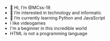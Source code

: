 - 👋 Hi, I’m @MCss-18
- 👀 I’m interested in technology and informatic
- 🌱 I’m currently learning Python and JavaScript
- I like videogames
- I'm a beginner in this incredible world
- HTML is not a programming language

<!---
MCss-18/MCss-18 is a ✨ special ✨ repository because its `README.md` (this file) appears on your GitHub profile.
You can click the Preview link to take a look at your changes.
--->
